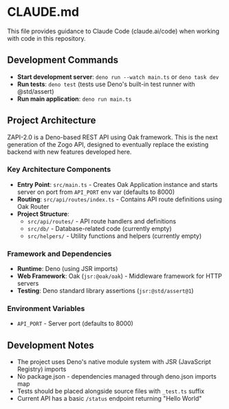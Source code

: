 # CLAUDE.md

This file provides guidance to Claude Code (claude.ai/code) when working with code in this repository.

## Development Commands

- **Start development server**: `deno run --watch main.ts` or `deno task dev`
- **Run tests**: `deno test` (tests use Deno's built-in test runner with @std/assert)
- **Run main application**: `deno run main.ts`

## Project Architecture

ZAPI-2.0 is a Deno-based REST API using Oak framework. This is the next generation of the Zogo API, designed to eventually replace the existing backend with new features developed here.

### Key Architecture Components

- **Entry Point**: `src/main.ts` - Creates Oak Application instance and starts server on port from `API_PORT` env var (defaults to 8000)
- **Routing**: `src/api/routes/index.ts` - Contains API route definitions using Oak Router
- **Project Structure**:
  - `src/api/routes/` - API route handlers and definitions
  - `src/db/` - Database-related code (currently empty)
  - `src/helpers/` - Utility functions and helpers (currently empty)

### Framework and Dependencies

- **Runtime**: Deno (using JSR imports)
- **Web Framework**: Oak (`jsr:@oak/oak`) - Middleware framework for HTTP servers
- **Testing**: Deno standard library assertions (`jsr:@std/assert@1`)

### Environment Variables

- `API_PORT` - Server port (defaults to 8000)

## Development Notes

- The project uses Deno's native module system with JSR (JavaScript Registry) imports
- No package.json - dependencies managed through deno.json imports map
- Tests should be placed alongside source files with `_test.ts` suffix
- Current API has a basic `/status` endpoint returning "Hello World"